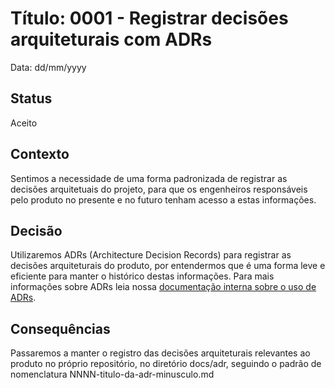 # Título: 0001 - Registrar decisões arquiteturais com ADRs

Data: dd/mm/yyyy

## Status

Aceito

## Contexto

Sentimos a necessidade de uma forma padronizada de registrar as decisões arquitetuais do projeto, para que os engenheiros responsáveis pelo produto no presente e no futuro tenham acesso a estas informações.

## Decisão

Utilizaremos ADRs (Architecture Decision Records) para registrar as decisões arquiteturais do produto, por entendermos que é uma forma leve e eficiente para manter o histórico destas informações. Para mais informações sobre ADRs leia nossa [documentação interna sobre o uso de ADRs](http://docs.prod.contaazul.local/standards/documentation/Architectural-Decision-Records/como-utilizar-adrs/).

## Consequências

Passaremos a manter o registro das decisões arquiteturais relevantes ao produto no próprio repositório, no diretório docs/adr, seguindo o padrão de nomenclatura NNNN-titulo-da-adr-minusculo.md

